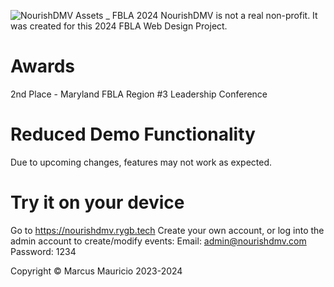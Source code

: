 ![NourishDMV Assets _ FBLA 2024](https://github.com/Redblock6YT/NourishDMV/assets/37982990/00a4a589-d0b1-4bd2-b142-3cfd9551c478)
NourishDMV is not a real non-profit. It was created for this 2024 FBLA Web Design Project.

# Awards
2nd Place - Maryland FBLA Region #3 Leadership Conference

# Reduced Demo Functionality
Due to upcoming changes, features may not work as expected.

# Try it on your device
Go to https://nourishdmv.rygb.tech
Create your own account, or log into the admin account to create/modify events:
Email: admin@nourishdmv.com
Password: 1234

Copyright © Marcus Mauricio 2023-2024
